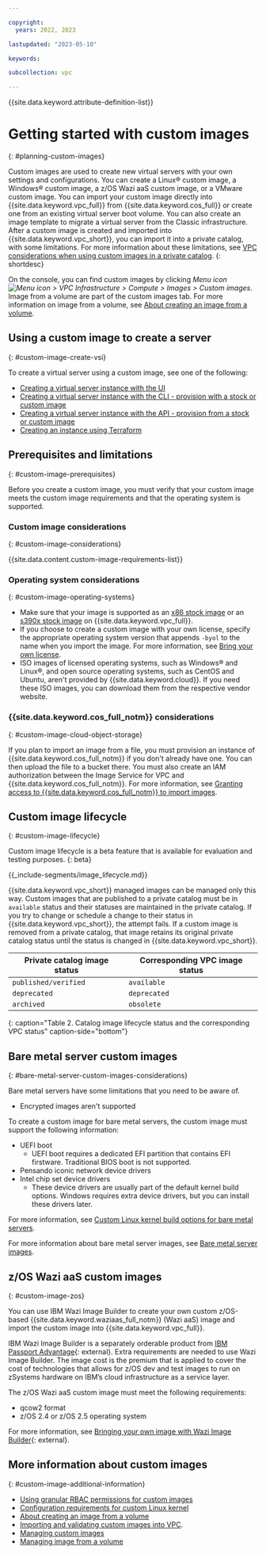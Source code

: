 ```yaml
---

copyright:
  years: 2022, 2023

lastupdated: "2023-05-10"

keywords:

subcollection: vpc

---
```


{{site.data.keyword.attribute-definition-list}}

# Getting started with custom images
{: #planning-custom-images}

Custom images are used to create new virtual servers with your own settings and configurations. You can create a Linux&reg; custom image, a Windows&reg; custom image, a z/OS Wazi aaS custom image, or a VMware custom image. You can import your custom image directly into {{site.data.keyword.vpc_full}} from {{site.data.keyword.cos_full}} or create one from an existing virtual server boot volume. You can also create an image template to migrate a virtual server from the Classic infrastructure. After a custom image is created and imported into {{site.data.keyword.vpc_short}}, you can import it into a private catalog, with some limitations. For more information about these limitations, see [VPC considerations when using custom images in a private catalog](/docs/vpc?topic=vpc-custom-image-cloud-private-catalog&interface=ui).
{: shortdesc}

On the console, you can find custom images by clicking *Menu icon ![Menu icon](../icons/icon_hamburger.svg) > VPC Infrastructure > Compute > Images > Custom images*. Image from a volume are part of the custom images tab. For more information on image from a volume, see [About creating an image from a volume](/docs/vpc?topic=vpc-image-from-volume-vpc). 

## Using a custom image to create a server
{: #custom-image-create-vsi}

To create a virtual server using a custom image, see one of the following:

* [Creating a virtual server instance with the UI](/docs/vpc?topic=vpc-creating-virtual-servers&interface=ui#creating-virtual-servers-ui)
* [Creating a virtual server instance with the CLI - provision with a stock or custom image](/docs/vpc?topic=vpc-creating-virtual-servers&interface=cli#instance-create-from-image-cli)
* [Creating a virtual server instance with the API - provision from a stock or custom image](/docs/vpc?topic=vpc-creating-virtual-servers&interface=api#create-instance-stock-custom-image-api)
* [Creating an instance using Terraform](/docs/vpc?topic=vpc-creating-virtual-servers&interface=terraform#create-instance-using-terraform)

## Prerequisites and limitations
{: #custom-image-prerequisites}

Before you create a custom image, you must verify that your custom image meets the custom image requirements and that the operating system is supported.

### Custom image considerations
{: #custom-image-considerations}

{{site.data.content.custom-image-requirements-list}}

### Operating system considerations
{: #custom-image-operating-systems}

* Make sure that your image is supported as an [x86 stock image](/docs/vpc?topic=vpc-about-images) or an [s390x stock image](/docs/vpc?topic=vpc-vsabout-images) on {{site.data.keyword.vpc_full}}.
* If you choose to create a custom image with your own license, specify the appropriate operating system version that appends `-byol` to the name when you import the image. For more information, see [Bring your own license](/docs/vpc?topic=vpc-byol-vpc-about).
* ISO images of licensed operating systems, such as Windows&reg; and Linux&reg;, and open source operating systems, such as CentOS and Ubuntu, aren't provided by {{site.data.keyword.cloud}}. If you need these ISO images, you can download them from the respective vendor website.

### {{site.data.keyword.cos_full_notm}} considerations
{: #custom-image-cloud-object-storage}

If you plan to import an image from a file, you must provision an instance of {{site.data.keyword.cos_full_notm}} if you don't already have one. You can then upload the file to a bucket there. You must also create an IAM authorization between the Image Service for VPC and {{site.data.keyword.cos_full_notm}}. For more information, see [Granting access to {{site.data.keyword.cos_full_notm}} to import images](/docs/vpc?topic=vpc-object-storage-prereq&interface=cli).

## Custom image lifecycle
{: #custom-image-lifecycle}

Custom image lifecycle is a beta feature that is available for evaluation and testing purposes.
{: beta}

<!-- Image life cycle content shared with custom images & image from volume -->
{{_include-segments/image_lifecycle.md}}

{{site.data.keyword.vpc_short}} managed images can be managed only this way. Custom images that are published to a private catalog must be in `available` status and their statuses are maintained in the private catalog. If you try to change or schedule a change to their status in {{site.data.keyword.vpc_short}}, the attempt fails. If a custom image is removed from a private catalog, that image retains its original private catalog status until the status is changed in {{site.data.keyword.vpc_short}}.

| Private catalog image status | Corresponding VPC image status |
|------------------------|----------------------------|
| `published/verified`   | `available`                |
| `deprecated`           | `deprecated`               |
| `archived`             | `obsolete`                 |
{: caption="Table 2. Catalog image lifecycle status and the corresponding VPC status" caption-side="bottom"}

## Bare metal server custom images
{: #bare-metal-server-custom-images-considerations}

Bare metal servers have some limitations that you need to be aware of.

* Encrypted images aren't supported

To create a custom image for bare metal servers, the custom image must support the following information:

* UEFI boot
   * UEFI boot requires a dedicated EFI partition that contains EFI firstware. Traditional BIOS boot is not supported.
* Pensando iconic network device drivers
* Intel chip set device drivers
   * These device drivers are usually part of the default kernel build options. Windows requires extra device drivers, but you can install these drivers later.

For more information, see [Custom Linux kernel build options for bare metal servers](/docs/vpc?topic=vpc-configuration-requirements-for-custom-linux-kernels#custom-linux-kernel-linuxone-options).

For more information about bare metal server images, see [Bare metal server images](/docs/vpc?topic=vpc-bare-metal-image).

## z/OS Wazi aaS custom images
{: #custom-image-zos}

You can use IBM Wazi Image Builder to create your own custom z/OS-based {{site.data.keyword.waziaas_full_notm}} (Wazi aaS) image and import the custom image into {{site.data.keyword.vpc_full}}.

IBM Wazi Image Builder is a separately orderable product from [IBM Passport Advantage](https://www.ibm.com/software/passportadvantage/){: external}. Extra requirements are needed to use Wazi Image Builder. The image cost is the premium that is applied to cover the cost of technologies that allows for z/OS dev and test images to run on zSystems hardware on IBM’s cloud infrastructure as a service layer.

The z/OS Wazi aaS custom image must meet the following requirements:

* qcow2 format
* z/OS 2.4 or z/OS 2.5 operating system

For more information, see [Bringing your own image with Wazi Image Builder](https://www.ibm.com/docs/en/wazi-aas/1.0.0?topic=bringing-your-own-image-wazi-image-builder){: external}.

## More information about custom images
{: #custom-image-additional-information}

* [Using granular RBAC permissions for custom images](/docs/vpc?topic=vpc-using-granular-RBAC-permissions-for-custom-images)
* [Configuration requirements for custom Linux kernel](/docs/vpc?topic=vpc-configuration-requirements-for-custom-linux-kernels)
* [About creating an image from a volume](/docs/vpc?topic=vpc-image-from-volume-vpc&interface=ui)
* [Importing and validating custom images into VPC](/docs/vpc?topic=vpc-importing-custom-images-vpc).
* [Managing custom images](/docs/vpc?topic=vpc-managing-custom-images&interface=ui)
* [Managing image from a volume](/docs/vpc?topic=vpc-image-from-volume-vpc-manage&interface=ui)
